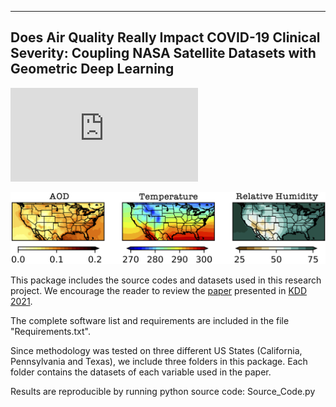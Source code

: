 ----------------------------------------------------------------------------
Does Air Quality Really Impact COVID-19 Clinical Severity:
Coupling NASA Satellite Datasets with Geometric Deep Learning
----------------------------------------------------------------------------

![alt text](https://github.com/Covid-19-papers/Does-Air-Quality-Really-Impact-COVID-19-Clinical-Severity/blob/main/Atmospheric_Variables.pdf?raw=true)

![alt text](https://github.com/Covid-19-papers/Does-Air-Quality-Really-Impact-COVID-19-Clinical-Severity/blob/main/Atmospheric_Variables.png?raw=true)

This package includes the source codes and datasets used in this research project. We encourage the reader to review the [paper](https://doi.org/10.1145/3447548.3467207) presented in [KDD 2021](https://kdd.org/kdd2021/).

The complete software list and requirements are included in the file "Requirements.txt".

Since methodology was tested on three different US States (California, Pennsylvania and Texas), we include three folders in this package. Each folder contains the datasets of each variable used in the paper.

Results are reproducible by running python source code: Source_Code.py



